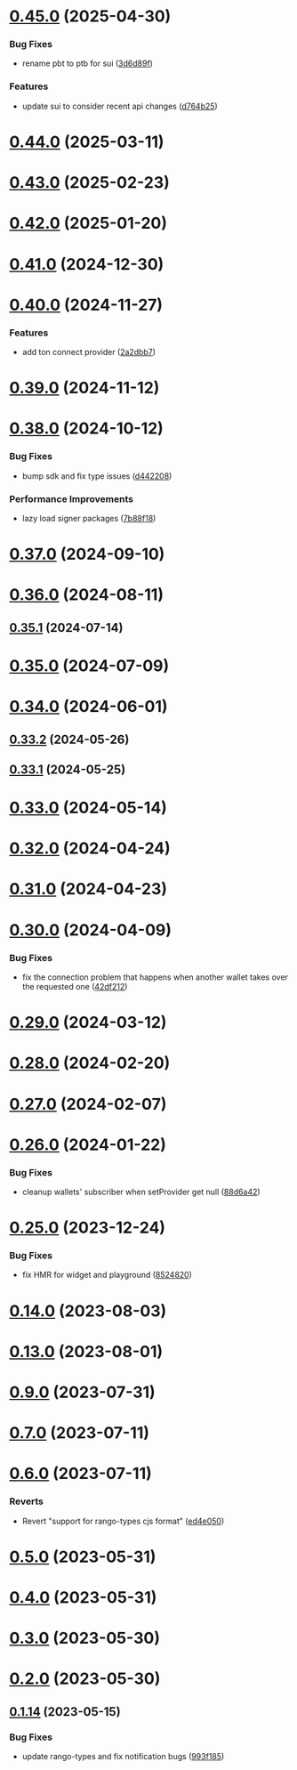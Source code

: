 # [0.45.0](https://github.com/rango-exchange/rango-client/compare/provider-frontier@0.44.0...provider-frontier@0.45.0) (2025-04-30)


### Bug Fixes

* rename pbt to ptb for sui ([3d6d89f](https://github.com/rango-exchange/rango-client/commit/3d6d89f2265766607a15d61e0df92643fb33072b))


### Features

* update sui to consider recent api changes ([d764b25](https://github.com/rango-exchange/rango-client/commit/d764b2501df9bb295f63cdbc0b05acd4a3abb4b9))



# [0.44.0](https://github.com/rango-exchange/rango-client/compare/provider-frontier@0.43.0...provider-frontier@0.44.0) (2025-03-11)



# [0.43.0](https://github.com/rango-exchange/rango-client/compare/provider-frontier@0.42.0...provider-frontier@0.43.0) (2025-02-23)



# [0.42.0](https://github.com/rango-exchange/rango-client/compare/provider-frontier@0.41.0...provider-frontier@0.42.0) (2025-01-20)



# [0.41.0](https://github.com/rango-exchange/rango-client/compare/provider-frontier@0.40.0...provider-frontier@0.41.0) (2024-12-30)



# [0.40.0](https://github.com/rango-exchange/rango-client/compare/provider-frontier@0.39.0...provider-frontier@0.40.0) (2024-11-27)


### Features

* add ton connect provider ([2a2dbb7](https://github.com/rango-exchange/rango-client/commit/2a2dbb79022263f19446ced49d298e04d63f927f))



# [0.39.0](https://github.com/rango-exchange/rango-client/compare/provider-frontier@0.38.0...provider-frontier@0.39.0) (2024-11-12)



# [0.38.0](https://github.com/rango-exchange/rango-client/compare/provider-frontier@0.37.0...provider-frontier@0.38.0) (2024-10-12)


### Bug Fixes

* bump sdk and fix type issues ([d442208](https://github.com/rango-exchange/rango-client/commit/d4422083bf5dd27d5f509ce1db7f9560d05428c8))


### Performance Improvements

* lazy load signer packages ([7b88f18](https://github.com/rango-exchange/rango-client/commit/7b88f1834f7b29b4b81ab6c81a07bb88e8ccf55c))



# [0.37.0](https://github.com/rango-exchange/rango-client/compare/provider-frontier@0.36.0...provider-frontier@0.37.0) (2024-09-10)



# [0.36.0](https://github.com/rango-exchange/rango-client/compare/provider-frontier@0.35.1...provider-frontier@0.36.0) (2024-08-11)



## [0.35.1](https://github.com/rango-exchange/rango-client/compare/provider-frontier@0.35.0...provider-frontier@0.35.1) (2024-07-14)



# [0.35.0](https://github.com/rango-exchange/rango-client/compare/provider-frontier@0.33.2...provider-frontier@0.35.0) (2024-07-09)



# [0.34.0](https://github.com/rango-exchange/rango-client/compare/provider-frontier@0.33.2...provider-frontier@0.34.0) (2024-06-01)



## [0.33.2](https://github.com/rango-exchange/rango-client/compare/provider-frontier@0.33.1...provider-frontier@0.33.2) (2024-05-26)



## [0.33.1](https://github.com/rango-exchange/rango-client/compare/provider-frontier@0.33.0...provider-frontier@0.33.1) (2024-05-25)



# [0.33.0](https://github.com/rango-exchange/rango-client/compare/provider-frontier@0.32.0...provider-frontier@0.33.0) (2024-05-14)



# [0.32.0](https://github.com/rango-exchange/rango-client/compare/provider-frontier@0.31.0...provider-frontier@0.32.0) (2024-04-24)



# [0.31.0](https://github.com/rango-exchange/rango-client/compare/provider-frontier@0.30.0...provider-frontier@0.31.0) (2024-04-23)



# [0.30.0](https://github.com/rango-exchange/rango-client/compare/provider-frontier@0.29.0...provider-frontier@0.30.0) (2024-04-09)


### Bug Fixes

* fix the connection problem that happens when another wallet takes over the requested one ([42df212](https://github.com/rango-exchange/rango-client/commit/42df2120aadd84c95045b0bf76844c19305fb59a))



# [0.29.0](https://github.com/rango-exchange/rango-client/compare/provider-frontier@0.28.0...provider-frontier@0.29.0) (2024-03-12)



# [0.28.0](https://github.com/rango-exchange/rango-client/compare/provider-frontier@0.27.0...provider-frontier@0.28.0) (2024-02-20)



# [0.27.0](https://github.com/rango-exchange/rango-client/compare/provider-frontier@0.26.0...provider-frontier@0.27.0) (2024-02-07)



# [0.26.0](https://github.com/rango-exchange/rango-client/compare/provider-frontier@0.25.0...provider-frontier@0.26.0) (2024-01-22)


### Bug Fixes

* cleanup wallets' subscriber when setProvider get null ([88d6a42](https://github.com/rango-exchange/rango-client/commit/88d6a423c49b34b3d9ff567e22df36c3b009bb76))



# [0.25.0](https://github.com/rango-exchange/rango-client/compare/provider-frontier@0.23.0...provider-frontier@0.25.0) (2023-12-24)


### Bug Fixes

* fix HMR for widget and playground ([8524820](https://github.com/rango-exchange/rango-client/commit/8524820f10cf0b8921f3db0c4f620ff98daa4103))



# [0.14.0](https://github.com/rango-exchange/rango-client/compare/provider-frontier@0.13.0...provider-frontier@0.14.0) (2023-08-03)



# [0.13.0](https://github.com/rango-exchange/rango-client/compare/provider-frontier@0.12.0...provider-frontier@0.13.0) (2023-08-01)



# [0.9.0](https://github.com/rango-exchange/rango-client/compare/provider-frontier@0.8.0...provider-frontier@0.9.0) (2023-07-31)



# [0.7.0](https://github.com/rango-exchange/rango-client/compare/provider-frontier@0.6.0...provider-frontier@0.7.0) (2023-07-11)



# [0.6.0](https://github.com/rango-exchange/rango-client/compare/provider-frontier@0.5.0...provider-frontier@0.6.0) (2023-07-11)


### Reverts

* Revert "support for rango-types cjs format" ([ed4e050](https://github.com/rango-exchange/rango-client/commit/ed4e050bfc0dcde7aeffa6b0d73b02080a5721eb))



# [0.5.0](https://github.com/rango-exchange/rango-client/compare/provider-frontier@0.4.0...provider-frontier@0.5.0) (2023-05-31)



# [0.4.0](https://github.com/rango-exchange/rango-client/compare/provider-frontier@0.3.0...provider-frontier@0.4.0) (2023-05-31)



# [0.3.0](https://github.com/rango-exchange/rango-client/compare/provider-frontier@0.2.0...provider-frontier@0.3.0) (2023-05-30)



# [0.2.0](https://github.com/rango-exchange/rango-client/compare/provider-frontier@0.1.15...provider-frontier@0.2.0) (2023-05-30)



## [0.1.14](https://github.com/rango-exchange/rango-client/compare/provider-frontier@0.1.13...provider-frontier@0.1.14) (2023-05-15)


### Bug Fixes

* update rango-types and fix notification bugs ([993f185](https://github.com/rango-exchange/rango-client/commit/993f185e0b8c5e5e15a2c65ba2d85d1f9c8daa90))



